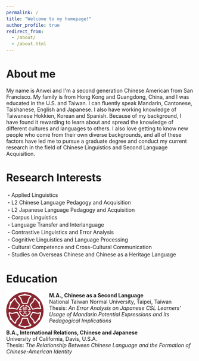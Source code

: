 ```yaml
---
permalink: /
title: "Welcome to my homepage!"  
author_profile: true
redirect_from: 
  - /about/
  - /about.html
---
```

About me
======
My name is Anwei and I'm a second generation Chinese American from San Francisco. My family is from Hong Kong and Guangdong, China, and I was educated in the U.S. and Taiwan. I can fluently speak Mandarin, Cantonese, Taishanese, English and Japanese. I also have working knowledge of Taiwanese Hokkien, Korean and Spanish. Because of my background, I have found it rewarding to learn about and spread the knowledge of different cultures and languages to others. I also love getting to know new people who come from their own diverse backgrounds, and all of these factors have led me to pursue a graduate degree and conduct my current research in the field of Chinese Linguistics and Second Language Acquisition.

Research Interests
======
・Applied Linguistics  
・L2 Chinese Language Pedagogy and Acquisition  
・L2 Japanese Language Pedagogy and Acquisition  
・Corpus Linguistics  
・Language Transfer and Interlanguage  
・Contrastive Linguistics and Error Analysis  
・Cognitive Linguistics and Language Processing  
・Cultural Competence and Cross-Cultural Communication  
・Studies on Overseas Chinese and Chinese as a Heritage Language

Education
======
<div style="display: flex; align-items:flex-start;text-align: left;">
  <img src="images/NTNU.png" alt="NTNU Logo" width= "100" style="margin-right: 15px;">
  <p style="margin: 0;"><strong>M.A., Chinese as a Second Language</strong><br>
    National Taiwan Normal University, Taipei, Taiwan<br>
    Thesis: <em>An Error Analysis on Japanese CSL Learners' Usage of Mandarin Potential Expressions and its Pedagogical Implications</em></p></div>
<strong>B.A., International Relations, Chinese and Japanese</strong><br>
    University of California, Davis, U.S.A.<br>
    Thesis: <em>The Relationship Between Chinese Language and the Formation of Chinese-American Identity</em>
